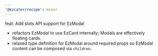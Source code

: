 ```yaml
---
'@ezcater/recipe': minor
---
```


feat: Add slots API support for EzModal

- refactors EzModal to use EzCard internally; Modals are effectively floating cards.
- relaxed type definition for EzModal around required props so EzModal content can be composed via `children`.
